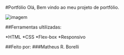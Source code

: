 #Portfólio Olá, Bem vindo ao meu projeto de portfólio.

![imagem]()

##Ferramentas ultilizadas:

*HTML
*CSS
*Flex-box
*Responsivo

##Feito por:
###Matheus R. Borelli
